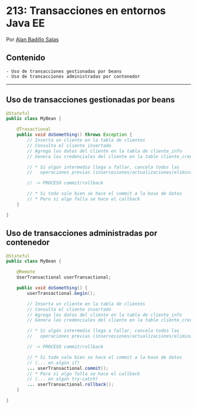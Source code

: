 # 213: Transacciones en entornos Java EE

Por [Alan Badillo Salas](mailto:alan@nomadacode.com)

## Contenido

    - Uso de transacciones gestionadas por beans
    - Uso de transacciones administradas por contenedor

---

## Uso de transacciones gestionadas por beans

```java
@Stateful
public class MyBean {

    @Trasactional
    public void doSomething() throws Exception {
        // Inserta un cliente en la tabla de clientes
        // Consulta el cliente insertado
        // Agrega los datos del cliente en la tabla de cliente_info
        // Genera las credenciales del cliente en la table cliente_credenciales

        // * Si algún intermedio llega a fallar, cancela todos las
        //   operaciones previas (insercesiones/actualizaciones/eliminaciones)

        // -> PROCESO commit/rollback

        // * Si todo sale bien se hace el commit a la base de datos
        // * Pero si algo falla se hace el callback
    }

}
```

## Uso de transacciones administradas por contenedor

```java
@Stateful
public class MyBean {

    @Remote
    UserTransactional userTransactional;

    public void doSomething() {
        userTransactional.begin();

        // Inserta un cliente en la tabla de clientes
        // Consulta el cliente insertado
        // Agrega los datos del cliente en la tabla de cliente_info
        // Genera las credenciales del cliente en la table cliente_credenciales

        // * Si algún intermedio llega a fallar, cancela todos las
        //   operaciones previas (insercesiones/actualizaciones/eliminaciones)

        // -> PROCESO commit/rollback

        // * Si todo sale bien se hace el commit a la base de datos 
        // (... en algún if)
        ... userTransactional.commit();
        // * Pero si algo falla se hace el callback 
        // (... en algún try-catch)
        ... userTransactional.rollback();
    }

}
```